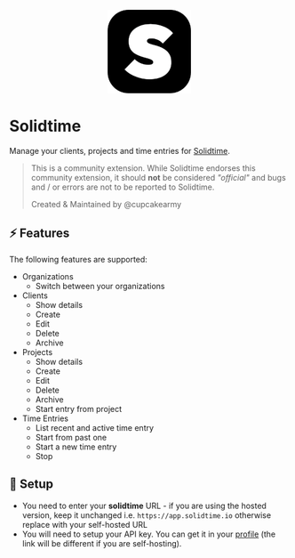 <p align="center">
  <img src="./assets/solidtime.png" width="150" height="150" />
</p>

# Solidtime

Manage your clients, projects and time entries for [Solidtime](https://www.solidtime.io/).

> This is a community extension. While Solidtime endorses this community extension, it should **not** be considered *"official"* and bugs and / or errors are not to be reported to Solidtime.
> 
> Created & Maintained by @cupcakearmy

## ⚡ Features

The following features are supported:

- Organizations
  - Switch between your organizations
- Clients
  - Show details
  - Create
  - Edit 
  - Delete
  - Archive
- Projects
  - Show details
  - Create
  - Edit
  - Delete
  - Archive
  - Start entry from project
- Time Entries
  - List recent and active time entry
  - Start from past one
  - Start a new time entry
  - Stop

## 🔧 Setup

- You need to enter your **solidtime** URL - if you are using the hosted version, keep it unchanged i.e. `https://app.solidtime.io` otherwise replace with your self-hosted URL
- You will need to setup your API key. You can get it in your [profile](https://app.solidtime.io/user/profile) (the link will be different if you are self-hosting).

